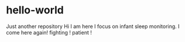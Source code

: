 # hello-world
Just another repository 
Hi 
I am here
I focus on infant sleep monitoring.
I come here again!
fighting !
patient !